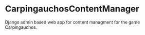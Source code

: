 # CarpingauchosContentManager
Django admin based web app for content managment for the game Carpingauchos.
